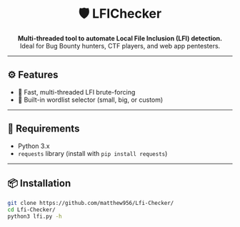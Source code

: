 <h1 align="center">🛡️ LFIChecker</h1>

<p align="center">
  <b>Multi-threaded tool to automate Local File Inclusion (LFI) detection.</b><br>
  Ideal for Bug Bounty hunters, CTF players, and web app pentesters.
</p>

---

## ⚙️ Features

- 🚀 Fast, multi-threaded LFI brute-forcing
- 📁 Built-in wordlist selector (small, big, or custom)

---

## 🧰 Requirements

- Python 3.x
- `requests` library (install with `pip install requests`)

---

## 📦 Installation

```bash
git clone https://github.com/matthew956/Lfi-Checker/
cd Lfi-Checker/
python3 lfi.py -h
